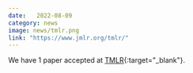 ```yaml
---
date:   2022-08-09
category: news
image: news/tmlr.png
link: "https://www.jmlr.org/tmlr/"
---
```


We have 1 paper accepted at [TMLR](https://www.jmlr.org/tmlr/){:target="_blank"}.